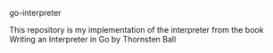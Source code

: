 go-interpreter

This repository is my implementation of the interpreter from the book Writing an Interpreter in Go by Thornsten Ball
